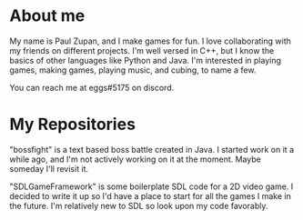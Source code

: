 # About me

My name is Paul Zupan, and I make games for fun. I love collaborating with my friends on different projects. I'm well versed in C++, but I know the basics of other languages like Python and Java. I'm interested in playing games, making games, playing music, and cubing, to name a few.

You can reach me at eggs#5175 on discord.

# My Repositories

"bossfight" is a text based boss battle created in Java. I started work on it a while ago, and I'm not actively working on it at the moment. Maybe someday I'll revisit it.

"SDLGameFramework" is some boilerplate SDL code for a 2D video game. I decided to write it up so I'd have a place to start for all the games I make in the future. I'm relatively new to SDL so look upon my code favorably.
